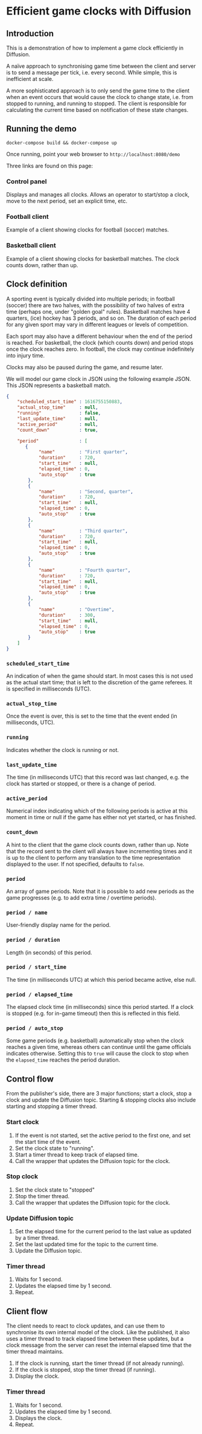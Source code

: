 # Efficient game clocks with Diffusion

## Introduction

This is a demonstration of how to implement a game clock efficiently in Diffusion.

A naïve approach to synchronising game time between the client and server is to send a message per tick, i.e. every second. While simple, this is inefficient at scale.

A more sophisticated approach is to only send the game time to the client when an event occurs that would cause the clock to change state, i.e. from stopped to running, and running to stopped. The client is responsible for calculating the current time based on notification of these state changes.

## Running the demo

```
docker-compose build && docker-compose up
```

Once running, point your web browser to `http://localhost:8080/demo`

Three links are found on this page:

### Control panel

Displays and manages all clocks. Allows an operator to start/stop a clock, move to the next period, set an explicit time, etc.

### Football client

Example of a client showing clocks for football (soccer) matches.

### Basketball client

Example of a client showing clocks for basketball matches. The clock counts down, rather than up.

## Clock definition

A sporting event is typically divided into multiple periods; in football (soccer) there are two halves, with the possibility of two halves of extra time (perhaps one, under "golden goal" rules). Basketball matches have 4 quarters, (ice) hockey has 3 periods, and so on. The duration of each period for any given sport may vary in different leagues or levels of competition.

Each sport may also have a different behaviour when the end of the period is reached. For basketball, the clock (which counts down) and period stops once the clock reaches zero. In football, the clock may continue indefinitely into injury time.

Clocks may also be paused during the game, and resume later.

We will model our game clock in JSON using the following example JSON. This JSON represents a basketball match.

```json
{
    "scheduled_start_time" : 1616755150883,
    "actual_stop_time"     : null,
    "running"              : false,
    "last_update_time"     : null,
    "active_period"        : null,
    "count_down"           : true,

    "period"               : [
       {
            "name"         : "First quarter",
            "duration"     : 720,
            "start_time"   : null,
            "elapsed_time" : 0,
            "auto_stop"    : true
        },
        {
            "name"         : "Second, quarter",
            "duration"     : 720,
            "start_time"   : null,
            "elapsed_time" : 0,
            "auto_stop"    : true
        },
        {
            "name"         : "Third quarter",
            "duration"     : 720,
            "start_time"   : null,
            "elapsed_time" : 0,
            "auto_stop"    : true
        },
        {
            "name"         : "Fourth quarter",
            "duration"     : 720,
            "start_time"   : null,
            "elapsed_time" : 0,
            "auto_stop"    : true
        },
        {
            "name"         : "Overtime",
            "duration"     : 300,
            "start_time"   : null,
            "elapsed_time" : 0,
            "auto_stop"    : true
        }
    ]
}
```

### `scheduled_start_time`
An indication of when the game should start. In most cases this is not used as the actual start time; that is left to the discretion of the game referees. It is specified in milliseconds (UTC).

### `actual_stop_time`
Once the event is over, this is set to the time that the event ended (in milliseconds, UTC).

### `running`
Indicates whether the clock is running or not.

### `last_update_time`
The time (in milliseconds UTC) that this record was last changed, e.g. the clock has started or stopped, or there is a change of period.

### `active_period`
Numerical index indicating which of the following periods is active at this moment in time or null if the game has either not yet started, or has finished.

### `count_down`
A hint to the client that the game clock counts down, rather than up. Note that the record sent to the client will always have incrementing times and it is up to the client to perform any translation to the time representation displayed to the user. If not specified, defaults to `false`.

### `period`
An array of game periods. Note that it is possible to add new periods as the game progresses (e.g. to add extra time / overtime periods).

### `period / name`
User-friendly display name for the period.

### `period / duration`
Length (in seconds) of this period.

### `period / start_time`
The time (in milliseconds UTC) at which this period became active, else null.

### `period / elapsed_time`
The elapsed clock time (in milliseconds) since this period started. If a clock is stopped (e.g. for in-game timeout) then this is reflected in this field.

### `period / auto_stop`
Some game periods (e.g. basketball) automatically stop when the clock reaches a given time, whereas others can continue until the game officials indicates otherwise. Setting this to `true` will cause the clock to stop when the `elapsed_time` reaches the period duration.

## Control flow

From the publisher's side, there are 3 major functions; start a clock, stop a clock and update the Diffusion topic. Starting & stopping clocks also include starting and stopping a timer thread.

### Start clock

1. If the event is not started, set the active period to the first one, and set the start time of the event.
2. Set the clock state to "running".
3. Start a timer thread to keep track of elapsed time.
4. Call the wrapper that updates the Diffusion topic for the clock.

### Stop clock

1. Set the clock state to "stopped"
2. Stop the timer thread.
3. Call the wrapper that updates the Diffusion topic for the clock.

### Update Diffusion topic

1. Set the elapsed time for the current period to the last value as updated by a timer thread.
2. Set the last updated time for the topic to the current time.
3. Update the Diffusion topic.

### Timer thread

1. Waits for 1 second.
2. Updates the elapsed time by 1 second.
3. Repeat.

## Client flow

The client needs to react to clock updates, and can use them to synchronise its own internal model of the clock. Like the published, it also uses a timer thread to track elapsed time between these updates, but a clock message from the server can reset the internal elapsed time that the timer thread maintains.

1. If the clock is running, start the timer thread (if not already running).
2. If the clock is stopped, stop the timer thread (if running).
3. Display the clock.

### Timer thread

1. Waits for 1 second.
2. Updates the elapsed time by 1 second.
3. Displays the clock.
4. Repeat.
